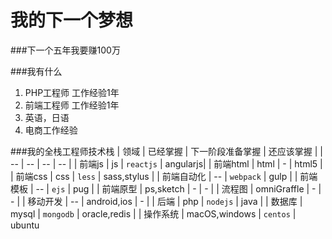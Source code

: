 # 我的下一个梦想

###下一个五年我要赚100万

###我有什么
1. PHP工程师 工作经验1年
2. 前端工程师 工作经验1年
3. 英语，日语
4. 电商工作经验

###我的全栈工程师技术栈
| 领域 | 已经掌握 | 下一阶段准备掌握 | 还应该掌握 |
| -- | -- | -- | -- |
| 前端js | js | `reactjs` | angularjs|
| 前端html | html | - | html5 |
| 前端css | css | `less` | sass,stylus |
| 前端自动化 | -- | `webpack` | gulp |
| 前端模板 | -- | `ejs` | pug |
| 前端原型 | ps,sketch | - | - |
| 流程图 | omniGraffle | - | - |
| 移动开发 | -- | android,ios | - |
| 后端 | php | `nodejs` | java |
| 数据库 | mysql | `mongodb` | oracle,redis |
| 操作系统 | macOS,windows | `centos` | ubuntu